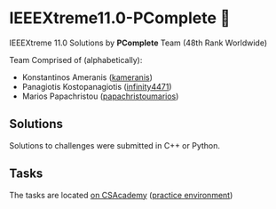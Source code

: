 # IEEEXtreme11.0-PComplete :rocket:
IEEEXtreme 11.0 Solutions by **PComplete** Team (48th Rank Worldwide)

Team Comprised of (alphabetically):
 * Konstantinos Ameranis ([kameranis](http://github.com/kameranis))
 * Panagiotis Kostopanagiotis ([infinity4471](http://github.com/infinity4471))
 * Marios Papachristou ([papachristoumarios](http://github.com/papachristoumarios))

## Solutions 

Solutions to challenges were submitted in C++ or Python. 

## Tasks 

The tasks are located [on CSAcademy](https://csacademy.com/contest/ieeextreme11) ([practice environment](https://csacademy.com/ieeextreme-practice/tasks/))
